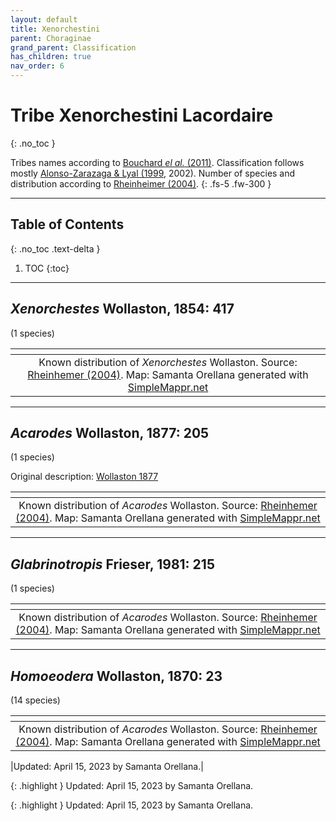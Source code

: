 ```yaml
---
layout: default
title: Xenorchestini
parent: Choraginae
grand_parent: Classification
has_children: true
nav_order: 6
---
```



# Tribe Xenorchestini Lacordaire
{: .no_toc }

Tribes names according to [Bouchard _el al._ (2011)](https://zookeys.pensoft.net/articles.php?id=4001). Classification follows mostly [Alonso-Zarazaga & Lyal (1999](https://weevil.myspecies.info/sites/weevil.info/files/Alonso-Zarazaga%20%26%20Lyal,%201999_World%20Catalogue%20(searchable).pdf), 2002). Number of species and distribution according to [Rheinheimer (2004)](https://www.zobodat.at/pdf/Mitt-Ent-Ver-Stuttgart_39_2004_0001-0244.pdf).
{: .fs-5 .fw-300 }

---

## Table of Contents
{: .no_toc .text-delta }

1. TOC
{:toc}

---

## _Xenorchestes_ Wollaston, 1854: 417
(1 species)

|<img src="https://www.simplemappr.net/map/20451" alt="" />| 
|:--:| 
|Known distribution of _Xenorchestes_ Wollaston. Source: [Rheinhemer (2004)](https://www.zobodat.at/pdf/Mitt-Ent-Ver-Stuttgart_39_2004_0001-0244.pdf). Map: Samanta Orellana generated with [SimpleMappr.net](https://www.simplemappr.net/) |

---

## _Acarodes_ Wollaston, 1877: 205
(1 species)

Original description: [Wollaston 1877](https://www.biodiversitylibrary.org/item/103258#page/237/mode/1up)

|<img src="https://www.simplemappr.net/map/20452" alt="" />| 
|:--:| 
|Known distribution of _Acarodes_ Wollaston. Source: [Rheinhemer (2004)](https://www.zobodat.at/pdf/Mitt-Ent-Ver-Stuttgart_39_2004_0001-0244.pdf). Map: Samanta Orellana generated with [SimpleMappr.net](https://www.simplemappr.net/) |

---

## _Glabrinotropis_ Frieser, 1981: 215
(1 species)

|<img src="https://www.simplemappr.net/map/20456" alt="" />| 
|:--:| 
|Known distribution of _Acarodes_ Wollaston. Source: [Rheinhemer (2004)](https://www.zobodat.at/pdf/Mitt-Ent-Ver-Stuttgart_39_2004_0001-0244.pdf). Map: Samanta Orellana generated with [SimpleMappr.net](https://www.simplemappr.net/) |

---

## _Homoeodera_ Wollaston, 1870: 23
(14 species)

|<img src="https://www.simplemappr.net/map/20457" alt="" />| 
|:--:| 
|Known distribution of _Acarodes_ Wollaston. Source: [Rheinhemer (2004)](https://www.zobodat.at/pdf/Mitt-Ent-Ver-Stuttgart_39_2004_0001-0244.pdf). Map: Samanta Orellana generated with [SimpleMappr.net](https://www.simplemappr.net/) |

|Updated: April 15, 2023 by Samanta Orellana.|

{: .highlight }
Updated: April 15, 2023 by Samanta Orellana.


{: .highlight }
Updated: April 15, 2023 by Samanta Orellana.
